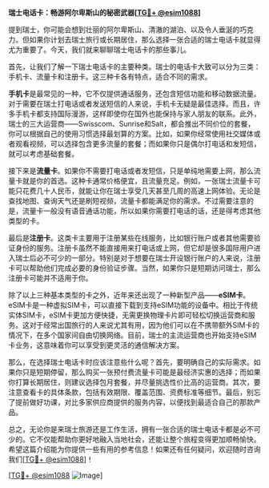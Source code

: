 **瑞士电话卡：畅游阿尔卑斯山的秘密武器[[TG💪+ @esim1088](https://t.me/s/esim1088)]**

提到瑞士，你可能会想到壮丽的阿尔卑斯山、清澈的湖泊、以及令人垂涎的巧克力。但如果你计划去瑞士旅行或长期居住，那么选择一张合适的瑞士电话卡就显得尤为重要了。今天，我们就来聊聊瑞士电话卡的那些事儿。

首先，让我们了解一下瑞士电话卡的主要种类。瑞士的电话卡大致可以分为三类：手机卡、流量卡和注册卡。这三种卡各有特点，适合不同的需求。

**手机卡**是最常见的一种，它不仅提供通话服务，还包含短信功能和移动数据流量。对于需要在瑞士打电话或者发送短信的人来说，手机卡无疑是最佳选择。而且，许多手机卡都支持国际漫游，这样即使你在国外也能保持与家人朋友的联系。此外，瑞士的三大运营商——Swisscom、Sunrise和Salt，都会推出不同价位的套餐，你可以根据自己的使用习惯选择最划算的方案。比如，如果你经常使用社交媒体或者观看视频，可以选择包含更多流量的套餐；而如果你只是偶尔打电话和发短信，就可以考虑基础套餐。

接下来是**流量卡**。如果你不需要打电话或者发短信，只是单纯地需要上网，那么流量卡就是你的首选。这种卡通常价格便宜，且流量充足。例如，一张瑞士流量卡可能只花费几十人民币，就能让你在瑞士享受几天甚至几周的高速上网体验。无论是查找地图、查询天气还是刷短视频，流量卡都能满足你的需求。不过需要注意的是，流量卡一般没有语音通话功能，所以如果你需要打电话的话，还是得考虑其他类型的卡。

最后是**注册卡**。这类卡主要用于注册某些在线服务，比如银行账户或者其他需要验证身份的服务。注册卡虽然不能直接用来打电话或上网，但它却是很多国际用户进入瑞士后必不可少的一部分。特别是对于想要在瑞士开设银行账户的人来说，注册卡可以帮助他们完成必要的身份验证步骤。当然，如果你只是短期访问瑞士，那么注册卡可能并不适用于你。

除了以上三种基本类型的卡之外，近年来还出现了一种新型产品——**eSIM卡**。eSIM卡是一种虚拟SIM卡，可以直接下载到支持eSIM功能的设备中。相比于传统实体SIM卡，eSIM卡更加方便快捷，无需更换物理卡片即可轻松切换运营商和服务。这对于经常出国旅行的人来说尤其有用，因为他们可以在不携带额外SIM卡的情况下，在多个国家间自由切换网络。目前，瑞士的主流运营商也开始支持eSIM卡业务，这意味着你可以享受到更灵活的通信解决方案。

那么，在选择瑞士电话卡时应该注意些什么呢？首先，要明确自己的实际需求。如果你只是短期停留，那么购买一张预付费流量卡可能是最经济实惠的选择；而如果你打算长期居住，则建议选择包月套餐，并尽量挑选性价比高的运营商。其次，要注意查看卡的具体条款，包括有效期限、覆盖范围、资费标准等细节。最后，别忘了提前做好功课，对比多家供应商提供的服务内容，以便找到最适合自己的那款产品。

总之，无论你是来瑞士旅游还是工作生活，拥有一张合适的瑞士电话卡都是必不可少的。它不仅能帮助你更好地融入当地社会，还能让整个旅程变得更加顺畅愉快。希望这篇介绍能为你提供一些有用的参考信息！如果还有任何疑问，欢迎随时咨询我们[[TG💪+ @esim1088](https://t.me/s/esim1088)]！

[[TG💪+ @esim1088](https://t.me/s/esim1088) ![Image](https://i.postimg.cc/4NQfJmqS/Snipaste-2025-05-13-00-14-12.png)]